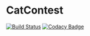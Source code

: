 # CatContest
[![Build Status](https://travis-ci.org/ChristopheVilleger/CatContest.svg?branch=master)](https://travis-ci.org/ChristopheVilleger/CatContest)
[![Codacy Badge](https://www.codacy.com/project/badge/9c16c07b8c96436fb90b7c0b83924d0b)](https://www.codacy.com)
